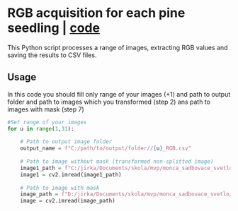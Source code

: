 # RGB acquisition for each pine seedling | [code](./RGB_acquisition.py)
This Python script processes a range of images, extracting RGB values and saving the results to CSV files.

## Usage
In this code you should fill only range of your images (+1) and path to output folder and path to images which you transformed (step 2) ans path to images with mask (step 7)
```python
#Set range of your images
for u in range(1,31):
    
    # Path to output image folder
    output_name = f"C:/path/to/output/folder//{u}_RGB.csv"
    
    # Path to image without mask (transformed non-splitted image)
    image1_path = f"C:/jirka/Documents/skola/mvp/monca_sadbovace_svetlo/yolo_casti_masky/nove_puvodni/{u}.png"
    image1 = cv2.imread(image1_path)
    
    # Path to image with mask 
    image_path = f"D:/jirka/Documents/skola/mvp/monca_sadbovace_svetlo/slunce_orez/spojene_masky/vystup_{u}.png"
    image = cv2.imread(image_path)

